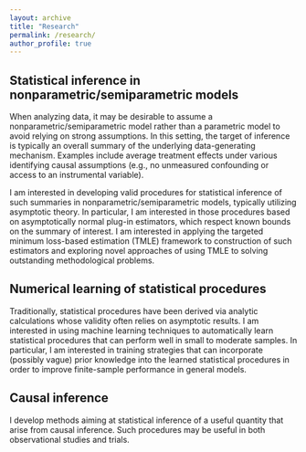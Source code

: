 ```yaml
---
layout: archive
title: "Research"
permalink: /research/
author_profile: true
---
```


## Statistical inference in nonparametric/semiparametric models

When analyzing data, it may be desirable to assume a nonparametric/semiparametric model rather than a parametric model to avoid relying on strong assumptions. In this setting, the target of inference is typically an overall summary of the underlying data-generating mechanism. Examples include average treatment effects under various identifying causal assumptions (e.g., no unmeasured confounding or access to an instrumental variable).

I am interested in developing valid procedures for statistical inference of such summaries in nonparametric/semiparametric models, typically utilizing asymptotic theory. In particular, I am interested in those procedures based on asymptotically normal plug-in estimators, which respect known bounds on the summary of interest. I am interested in applying the targeted minimum loss-based estimation (TMLE) framework to construction of such estimators and exploring novel approaches of using TMLE to solving outstanding methodological problems.



## Numerical learning of statistical procedures

Traditionally, statistical procedures have been derived via analytic calculations whose validity often relies on asymptotic results. I am interested in using machine learning techniques to automatically learn statistical procedures that can perform well in small to moderate samples. In particular, I am interested in training strategies that can incorporate (possibly vague) prior knowledge into the learned statistical procedures in order to improve finite-sample performance in general models.



## Causal inference

I develop methods aiming at statistical inference of a useful quantity that arise from causal inference. Such procedures may be useful in both observational studies and trials.
